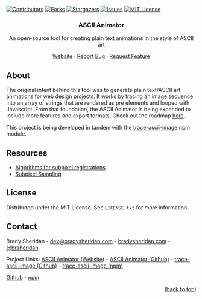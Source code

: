 <a name="readme-top"></a>

[![Contributors][contributors-shield]][contributors-url]
[![Forks][forks-shield]][forks-url]
[![Stargazers][stars-shield]][stars-url]
[![Issues][issues-shield]][issues-url]
[![MIT License][license-shield]][license-url]

<!-- PROJECT LOGO -->
<div align="center">
  <h3 align="center">ASCII Animator</h3>

  <p align="center">
    An open-source tool for creating plain text animations in the style of ASCII art
  </p>

  <p align="center">
    <a href="https://ascii-animator.com">Website</a>
    ·
    <a href="https://github.com/bradysheridan/ascii-animator/issues">Report Bug</a>
    ·
    <a href="https://github.com/bradysheridan/ascii-animator/issues">Request Feature</a>
  </p>
</div>

## About

The original intent behind this tool was to generate plain text/ASCII art animations for web design projects. It works by tracing an image sequence into an array of strings that are rendered as pre elements and looped with Javascript. From that foundation, the ASCII Animator is being expanded to include more features and export formats. Check out the roadmap [here](https://www.ascii-animator.com/about).

This project is being developed in tandem with the [trace-ascii-image](https://github.com/bradysheridan/trace-ascii-image) npm module.

## Resources
- [Algorithms for subpixel registrations](https://www.sciencedirect.com/science/article/abs/pii/0734189X86900289)
- [Subpixel Sampling](https://bit-101.com/blog/posts/2024-04-09/subpixel-sampling/)

<!-- LICENSE -->
## License

Distributed under the MIT License. See `LICENSE.txt` for more information.

<!-- CONTACT -->
## Contact

Brady Sheridan - dev@bradysheridan.com - [bradysheridan.com](https://www.bradysheridan.com/) - [@brsheridan](https://instagram.com/brsheridan)

Project Links: [ASCII Animator (Website)](https://ascii-animator.com/) - [ASCII Animator (Github)](https://github.com/bradysheridan/ascii-animator) - [trace-ascii-image (Github)](https://github.com/bradysheridan/trace-ascii-image) - [trace-ascii-image (npm)](https://www.npmjs.com/package/trace-ascii-image)

[Github](https://github.com/bradysheridan/trace-ascii-image) - [npm](https://www.npmjs.com/package/trace-ascii-image)

<p align="right">(<a href="#readme-top">back to top</a>)</p>

<!-- MARKDOWN LINKS & IMAGES -->
<!-- https://www.markdownguide.org/basic-syntax/#reference-style-links -->
[contributors-shield]: https://img.shields.io/github/contributors/bradysheridan/ascii-animator.svg?style=for-the-badge
[contributors-url]: https://github.com/bradysheridan/ascii-animator/graphs/contributors
[forks-shield]: https://img.shields.io/github/forks/bradysheridan/ascii-animator.svg?style=for-the-badge
[forks-url]: https://github.com/bradysheridan/ascii-animator/network/members
[stars-shield]: https://img.shields.io/github/stars/bradysheridan/ascii-animator.svg?style=for-the-badge
[stars-url]: https://github.com/bradysheridan/ascii-animator/stargazers
[issues-shield]: https://img.shields.io/github/issues/bradysheridan/ascii-animator.svg?style=for-the-badge
[issues-url]: https://github.com/bradysheridan/ascii-animator/issues
[license-shield]: https://img.shields.io/github/license/bradysheridan/ascii-animator.svg?style=for-the-badge
[license-url]: https://github.com/bradysheridan/ascii-animator/blob/master/LICENSE.txt
[product-screenshot]: public/assets/images/screenshot.png
[Next.js]: https://img.shields.io/badge/next.js-000000?style=for-the-badge&logo=nextdotjs&logoColor=white
[Next-url]: https://nextjs.org/
[React.js]: https://img.shields.io/badge/React-20232A?style=for-the-badge&logo=react&logoColor=61DAFB
[React-url]: https://reactjs.org/
[JQuery.com]: https://img.shields.io/badge/jQuery-0769AD?style=for-the-badge&logo=jquery&logoColor=white
[JQuery-url]: https://jquery.com 
[p5-url]: https://p5js.org/